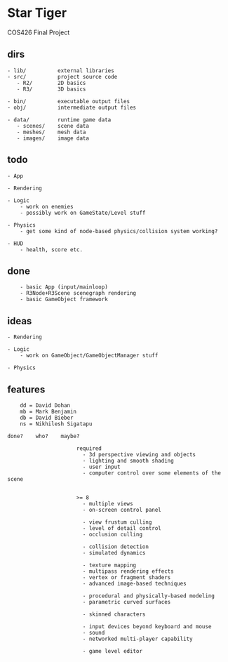 Star Tiger
=========

COS426 Final Project


dirs
----

    - lib/          external libraries
    - src/          project source code
       - R2/        2D basics
       - R3/        3D basics

    - bin/          executable output files
    - obj/          intermediate output files

    - data/         runtime game data
       - scenes/    scene data
       - meshes/    mesh data
       - images/    image data



todo
----

    - App

    - Rendering

    - Logic
        - work on enemies
        - possibly work on GameState/Level stuff

    - Physics
        - get some kind of node-based physics/collision system working?

    - HUD
        - health, score etc.


done
----

        - basic App (input/mainloop)
        - R3Node+R3Scene scenegraph rendering
        - basic GameObject framework



ideas
-----
  
    - Rendering
  
    - Logic
        - work on GameObject/GameObjectManager stuff
  
    - Physics



features
--------

        dd = David Dohan
        mb = Mark Benjamin
        db = David Bieber
        ns = Nikhilesh Sigatapu

    done?    who?    maybe?

                          required
                            - 3d perspective viewing and objects
                            - lighting and smooth shading
                            - user input
                            - computer control over some elements of the scene


                          >= 8
                            - multiple views
                            - on-screen control panel

                            - view frustum culling
                            - level of detail control
                            - occlusion culling

                            - collision detection
                            - simulated dynamics

                            - texture mapping
                            - multipass rendering effects
                            - vertex or fragment shaders
                            - advanced image-based techniques

                            - procedural and physically-based modeling
                            - parametric curved surfaces

                            - skinned characters

                            - input devices beyond keyboard and mouse
                            - sound
                            - networked multi-player capability

                            - game level editor



